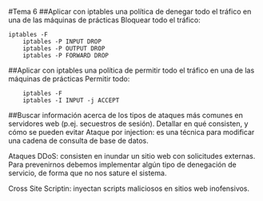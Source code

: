 #Tema 6
##Aplicar con iptables una política de denegar todo el tráfico en una de las máquinas de prácticas
Bloquear todo el tráfico:
```
iptables -F
	iptables -P INPUT DROP
	iptables -P OUTPUT DROP
	iptables -P FORWARD DROP
```

##Aplicar con iptables una política de permitir todo el tráfico en una de las máquinas de prácticas
Permitir todo:
```
	iptables -F
	iptables -I INPUT -j ACCEPT
```
##Buscar información acerca de los tipos de ataques más comunes en servidores web (p.ej. secuestros de sesión). Detallar en qué consisten, y cómo se pueden evitar
Ataque por injection: es una técnica para modificar una cadena de consulta de base de datos.

Ataques DDoS: consisten en inundar un sitio web con solicitudes externas. Para prevenirnos debemos implementar algún tipo de denegación de servicio, de forma que no nos sature el sistema.

Cross Site Scriptin: inyectan scripts maliciosos en sitios web inofensivos.

